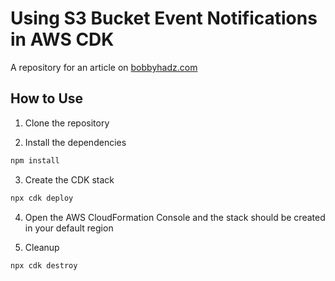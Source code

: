 # Using S3 Bucket Event Notifications in AWS CDK

A repository for an article on
[bobbyhadz.com](https://bobbyhadz.com/blog/aws-cdk-s3-bucket-event-notifications)

## How to Use

1. Clone the repository

2. Install the dependencies

```bash
npm install
```

3. Create the CDK stack

```bash
npx cdk deploy
```

4. Open the AWS CloudFormation Console and the stack should be created in your
   default region

5. Cleanup

```bash
npx cdk destroy
```
